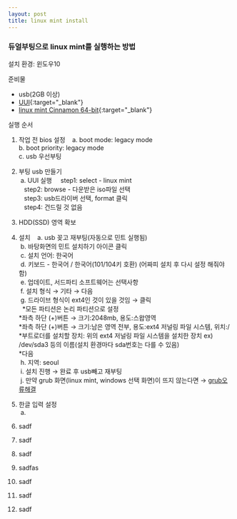 ```yaml
---
layout: post
title: linux mint install
---
```


### 듀얼부팅으로 linux mint를 실행하는 방법
설치 환경: 윈도우10  

준비물  
- usb(2GB 이상)  
- [UUI](https://www.pendrivelinux.com/universal-usb-installer-easy-as-1-2-3/#button){:target="_blank"}  
- [linux mint Cinnamon 64-bit](https://www.linuxmint.com/download.php){:target="_blank"}  

실행 순서  
1. 작업 전 bios 설정  
  a. boot mode: legacy mode  
  b. boot priority: legacy mode  
  c. usb 우선부팅  
2. 부팅 usb 만들기  
  a. UUI 실행  
    step1: select - linux mint  
    step2: browse - 다운받은 iso파일 선택  
    step3: usb드라이버 선택, format 클릭  
    step4: 건드릴 것 없음  
3. HDD(SSD) 영역 확보
4. 설치  
  a. usb 꽂고 재부팅(자동으로 민트 실행됨)  
  b. 바탕화면의 민트 설치하기 아이콘 클릭  
  c. 설치 언어: 한국어  
  d. 키보드 - 한국어 / 한국어(101/104키 호환) (어짜피 설치 후 다시 설정 해줘야 함)  
  e. 업데이트, 서드파티 소프트웨어는 선택사항  
  f. 설치 형식 &rarr; 기타 &rarr; 다음  
  g. 드라이브 형식이 ext4인 것이 있을 것임 &rarr; 클릭  
      *모든 파티션은 논리 파티션으로 설정  
      *좌측 하단 (+)버튼 &rarr; 크기:2048mb, 용도:스왑영역  
      *좌측 하단 (+)버튼 &rarr; 크기:남은 영역 전부, 용도:ext4 저널링 파일 시스템, 위치:/  
      *부트로더를 설치할 장치: 위의 ext4 저널링 파일 시스템을 설치한 장치 ex) /dev/sda3 등의 이름(설치 환경마다 sda번호는 다를 수 있음)  
      *다음  
  h. 지역: seoul  
  i. 설치 진행 &rarr; 완료 후 usb빼고 재부팅  
  j. 만약 grub 화면(linux mint, windows 선택 화면)이 뜨지 않는다면 &rarr; [grub오류해결](link)
5. 한글 입력 설정  
  a.   

5. sadf
6. sadf 
7. sadf       
8. sadfas
9. sadf
10. sadf
11. sadf
